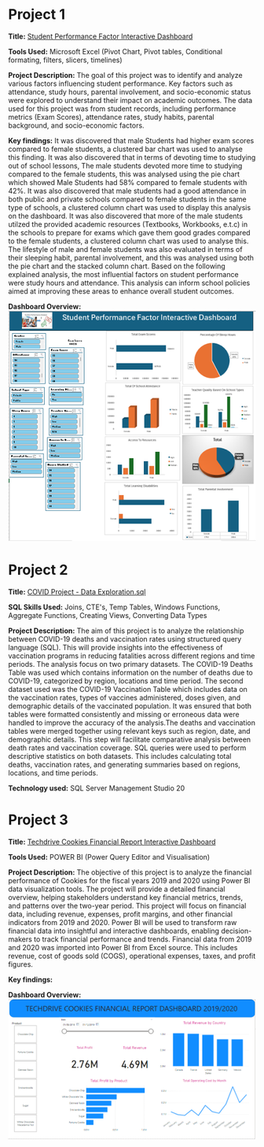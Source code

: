 # Project 1
 
**Title:** [Student Performance Factor Interactive Dashboard](https://github.com/Bimboly/Bimboly.github.io/blob/main/Student%20Performance%20Factors%20Dashboard.xlsx)
 
**Tools Used:** Microsoft Excel (Pivot Chart, Pivot tables, Conditional formating, filters, slicers, timelines)
 
**Project Description:** The goal of this project was to identify and analyze various factors influencing student performance. Key factors such as attendance, study hours, parental involvement, and socio-economic status were explored to understand their impact on academic outcomes. The data used for this project was from student records, including performance metrics (Exam Scores), attendance rates, study habits, parental background, and socio-economic factors. 
 
**Key findings:** It was discovered that male Students had higher exam scores compared to female students, a clustered bar chart was used to analyse this finding. It was also discovered that in terms of devoting time to studying out of school lessons, The male students devoted more time to studying compared to the female students, this was analysed using the pie chart which showed Male Students had 58% compared to female students with 42%. It was also discovered that male students had a good attendance in both public and private schools compared to female students in the same type of schools, a clustered column chart was used to display this analysis on the dashboard. It was also discovered that more of the male students utilzed the provided academic resources (Textbooks, Workbooks, e.t.c) in the schools to prepare for exams which gave them good grades compared to the female students, a clustered column chart was used to analyse this. The lifestyle of male and female students was also evaluated in terms of their sleeping habit, parental involvement, and this was analysed using both the pie chart and the stacked column chart. Based on the following explained analysis, the most influential factors on student performance were study hours and attendance. This analysis can inform school policies aimed at improving these areas to enhance overall student outcomes.
 
**Dashboard Overview:**
![Student](Student.png)



# Project 2


**Title:** [COVID Project - Data Exploration.sql](https://github.com/Bimboly/Bimboly.github.io/blob/main/COVID%20Project%20-%20Data%20Explorations.sql)

**SQL Skills Used:** Joins, CTE's, Temp Tables, Windows Functions, Aggregate Functions, Creating Views, Converting Data Types

**Project Description:** The aim of this project is to analyze the relationship between COVID-19 deaths and vaccination rates using structured query language (SQL). This will provide insights into the effectiveness of vaccination programs in reducing fatalities across different regions and time periods. The analysis focus on two primary datasets. The COVID-19 Deaths Table was used which contains information on the number of deaths due to COVID-19, categorized by region, locations and time period. The second dataset used was the COVID-19 Vaccination Table which includes data on the vaccination rates, types of vaccines administered, doses given, and demographic details of the vaccinated population. It was ensured that both tables were formatted consistently and missing or erroneous data were handled to improve the accuracy of the analysis.The deaths and vaccination tables were merged together using relevant keys such as region, date, and demographic details. This step will facilitate comparative analysis between death rates and vaccination coverage. SQL queries were used to perform descriptive statistics on both datasets. This includes calculating total deaths, vaccination rates, and generating summaries based on regions, locations, and time periods.
 
**Technology used:** SQL Server Management Studio 20



# Project 3
 
**Title:** [Techdrive Cookies Financial Report Interactive Dashboard](https://github.com/Bimboly/Bimboly.github.io/blob/main/Techdrive%20Cookies%20Financial%20Report%2020192020%20Dashboard.pbix)
 
**Tools Used:** POWER BI (Power Query Editor and Visualisation)
 
**Project Description:** The objective of this project is to analyze the financial performance of Cookies for the fiscal years 2019 and 2020 using Power BI data visualization tools. The project will provide a detailed financial overview, helping stakeholders understand key financial metrics, trends, and patterns over the two-year period. This project will focus on financial data, including revenue, expenses, profit margins, and other financial indicators from 2019 and 2020. Power BI will be used to transform raw financial data into insightful and interactive dashboards, enabling decision-makers to track financial performance and trends. Financial data from 2019 and 2020 was imported into Power BI from Excel source. This includes revenue, cost of goods sold (COGS), operational expenses, taxes, and profit figures.
 
**Key findings:**
 
**Dashboard Overview:**
![Cookies](Cookies.png)




